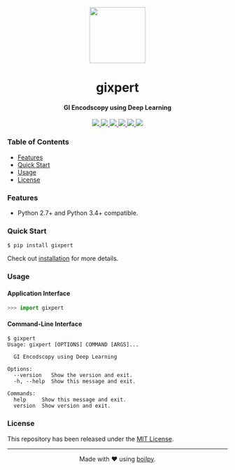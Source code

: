 <div align="center">
  <img src=".github/assets/logo.png" height="128">
  <h1>
      gixpert
  </h1>
  <h4>GI Encodscopy using Deep Learning</h4>
</div>

<p align="center">
    <a href='https://github.com/achillesrasquinha/gixpert//actions?query=workflow:"Continuous Integration"'>
      <img src="https://img.shields.io/github/workflow/status/achillesrasquinha/gixpert/Continuous Integration?style=flat-square">
    </a>
    <a href="https://coveralls.io/github/achillesrasquinha/gixpert">
      <img src="https://img.shields.io/coveralls/github/achillesrasquinha/gixpert.svg?style=flat-square">
    </a>
    <a href="https://pypi.org/project/gixpert/">
      <img src="https://img.shields.io/pypi/v/gixpert.svg?style=flat-square">
    </a>
    <a href="https://pypi.org/project/gixpert/">
      <img src="https://img.shields.io/pypi/l/gixpert.svg?style=flat-square">
    </a>
    <a href="https://pypi.org/project/gixpert/">
		  <img src="https://img.shields.io/pypi/pyversions/gixpert.svg?style=flat-square">
	  </a>
    <a href="https://git.io/boilpy">
      <img src="https://img.shields.io/badge/made%20with-boilpy-red.svg?style=flat-square">
    </a>
</p>

### Table of Contents
* [Features](#features)
* [Quick Start](#quick-start)
* [Usage](#usage)
* [License](#license)

### Features
* Python 2.7+ and Python 3.4+ compatible.

### Quick Start

```shell
$ pip install gixpert
```

Check out [installation](docs/source/installation.md) for more details.

### Usage

#### Application Interface

```python
>>> import gixpert
```


#### Command-Line Interface

```console
$ gixpert
Usage: gixpert [OPTIONS] COMMAND [ARGS]...

  GI Encodscopy using Deep Learning

Options:
  --version   Show the version and exit.
  -h, --help  Show this message and exit.

Commands:
  help     Show this message and exit.
  version  Show version and exit.
```


### License

This repository has been released under the [MIT License](LICENSE).

---

<div align="center">
  Made with ❤️ using <a href="https://git.io/boilpy">boilpy</a>.
</div>